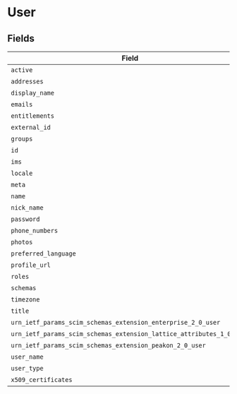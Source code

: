 # User


## Fields

| Field                                                                                                                                                                                                    | Type                                                                                                                                                                                                     | Required                                                                                                                                                                                                 | Description                                                                                                                                                                                              |
| -------------------------------------------------------------------------------------------------------------------------------------------------------------------------------------------------------- | -------------------------------------------------------------------------------------------------------------------------------------------------------------------------------------------------------- | -------------------------------------------------------------------------------------------------------------------------------------------------------------------------------------------------------- | -------------------------------------------------------------------------------------------------------------------------------------------------------------------------------------------------------- |
| `active`                                                                                                                                                                                                 | *T.nilable(T::Boolean)*                                                                                                                                                                                  | :heavy_minus_sign:                                                                                                                                                                                       | N/A                                                                                                                                                                                                      |
| `addresses`                                                                                                                                                                                              | T::Array<[::UnifiedRubySDK::Shared::Undefined](../../models/shared/undefined.md)>                                                                                                                        | :heavy_minus_sign:                                                                                                                                                                                       | N/A                                                                                                                                                                                                      |
| `display_name`                                                                                                                                                                                           | *T.nilable(::String)*                                                                                                                                                                                    | :heavy_minus_sign:                                                                                                                                                                                       | N/A                                                                                                                                                                                                      |
| `emails`                                                                                                                                                                                                 | T::Array<[::UnifiedRubySDK::Shared::Undefined](../../models/shared/undefined.md)>                                                                                                                        | :heavy_minus_sign:                                                                                                                                                                                       | N/A                                                                                                                                                                                                      |
| `entitlements`                                                                                                                                                                                           | T::Array<[::UnifiedRubySDK::Shared::Undefined](../../models/shared/undefined.md)>                                                                                                                        | :heavy_minus_sign:                                                                                                                                                                                       | N/A                                                                                                                                                                                                      |
| `external_id`                                                                                                                                                                                            | *T.nilable(::String)*                                                                                                                                                                                    | :heavy_minus_sign:                                                                                                                                                                                       | N/A                                                                                                                                                                                                      |
| `groups`                                                                                                                                                                                                 | T::Array<[::UnifiedRubySDK::Shared::Undefined](../../models/shared/undefined.md)>                                                                                                                        | :heavy_minus_sign:                                                                                                                                                                                       | N/A                                                                                                                                                                                                      |
| `id`                                                                                                                                                                                                     | *T.nilable(::String)*                                                                                                                                                                                    | :heavy_minus_sign:                                                                                                                                                                                       | N/A                                                                                                                                                                                                      |
| `ims`                                                                                                                                                                                                    | T::Array<[::UnifiedRubySDK::Shared::Undefined](../../models/shared/undefined.md)>                                                                                                                        | :heavy_minus_sign:                                                                                                                                                                                       | N/A                                                                                                                                                                                                      |
| `locale`                                                                                                                                                                                                 | *T.nilable(::String)*                                                                                                                                                                                    | :heavy_minus_sign:                                                                                                                                                                                       | N/A                                                                                                                                                                                                      |
| `meta`                                                                                                                                                                                                   | [T.nilable(::UnifiedRubySDK::Shared::PropertyUserMeta)](../../models/shared/propertyusermeta.md)                                                                                                         | :heavy_minus_sign:                                                                                                                                                                                       | N/A                                                                                                                                                                                                      |
| `name`                                                                                                                                                                                                   | [T.nilable(::UnifiedRubySDK::Shared::PropertyUserName)](../../models/shared/propertyusername.md)                                                                                                         | :heavy_minus_sign:                                                                                                                                                                                       | N/A                                                                                                                                                                                                      |
| `nick_name`                                                                                                                                                                                              | *T.nilable(::String)*                                                                                                                                                                                    | :heavy_minus_sign:                                                                                                                                                                                       | N/A                                                                                                                                                                                                      |
| `password`                                                                                                                                                                                               | *T.nilable(::String)*                                                                                                                                                                                    | :heavy_minus_sign:                                                                                                                                                                                       | N/A                                                                                                                                                                                                      |
| `phone_numbers`                                                                                                                                                                                          | T::Array<[::UnifiedRubySDK::Shared::Undefined](../../models/shared/undefined.md)>                                                                                                                        | :heavy_minus_sign:                                                                                                                                                                                       | N/A                                                                                                                                                                                                      |
| `photos`                                                                                                                                                                                                 | T::Array<[::UnifiedRubySDK::Shared::Undefined](../../models/shared/undefined.md)>                                                                                                                        | :heavy_minus_sign:                                                                                                                                                                                       | N/A                                                                                                                                                                                                      |
| `preferred_language`                                                                                                                                                                                     | *T.nilable(::String)*                                                                                                                                                                                    | :heavy_minus_sign:                                                                                                                                                                                       | N/A                                                                                                                                                                                                      |
| `profile_url`                                                                                                                                                                                            | *T.nilable(::String)*                                                                                                                                                                                    | :heavy_minus_sign:                                                                                                                                                                                       | N/A                                                                                                                                                                                                      |
| `roles`                                                                                                                                                                                                  | T::Array<[::UnifiedRubySDK::Shared::Undefined](../../models/shared/undefined.md)>                                                                                                                        | :heavy_minus_sign:                                                                                                                                                                                       | N/A                                                                                                                                                                                                      |
| `schemas`                                                                                                                                                                                                | T::Array<[::UnifiedRubySDK::Shared::PropertyUserSchemas](../../models/shared/propertyuserschemas.md)>                                                                                                    | :heavy_minus_sign:                                                                                                                                                                                       | N/A                                                                                                                                                                                                      |
| `timezone`                                                                                                                                                                                               | *T.nilable(::String)*                                                                                                                                                                                    | :heavy_minus_sign:                                                                                                                                                                                       | N/A                                                                                                                                                                                                      |
| `title`                                                                                                                                                                                                  | *T.nilable(::String)*                                                                                                                                                                                    | :heavy_minus_sign:                                                                                                                                                                                       | N/A                                                                                                                                                                                                      |
| `urn_ietf_params_scim_schemas_extension_enterprise_2_0_user`                                                                                                                                             | [T.nilable(::UnifiedRubySDK::Shared::PropertyUserUrnIetfParamsScimSchemasExtensionEnterprise20User)](../../models/shared/propertyuserurnietfparamsscimschemasextensionenterprise20user.md)               | :heavy_minus_sign:                                                                                                                                                                                       | N/A                                                                                                                                                                                                      |
| `urn_ietf_params_scim_schemas_extension_lattice_attributes_1_0_user`                                                                                                                                     | [T.nilable(::UnifiedRubySDK::Shared::PropertyUserUrnIetfParamsScimSchemasExtensionLatticeAttributes10User)](../../models/shared/propertyuserurnietfparamsscimschemasextensionlatticeattributes10user.md) | :heavy_minus_sign:                                                                                                                                                                                       | N/A                                                                                                                                                                                                      |
| `urn_ietf_params_scim_schemas_extension_peakon_2_0_user`                                                                                                                                                 | [T.nilable(::UnifiedRubySDK::Shared::PropertyUserUrnIetfParamsScimSchemasExtensionPeakon20User)](../../models/shared/propertyuserurnietfparamsscimschemasextensionpeakon20user.md)                       | :heavy_minus_sign:                                                                                                                                                                                       | N/A                                                                                                                                                                                                      |
| `user_name`                                                                                                                                                                                              | *T.nilable(::String)*                                                                                                                                                                                    | :heavy_minus_sign:                                                                                                                                                                                       | N/A                                                                                                                                                                                                      |
| `user_type`                                                                                                                                                                                              | *T.nilable(::String)*                                                                                                                                                                                    | :heavy_minus_sign:                                                                                                                                                                                       | N/A                                                                                                                                                                                                      |
| `x509_certificates`                                                                                                                                                                                      | T::Array<[::UnifiedRubySDK::Shared::Undefined](../../models/shared/undefined.md)>                                                                                                                        | :heavy_minus_sign:                                                                                                                                                                                       | N/A                                                                                                                                                                                                      |